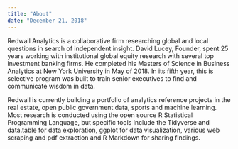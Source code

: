 ```yaml
---
title: "About"
date: "December 21, 2018"
---
```


Redwall Analytics is a collaborative firm researching global and local questions in search of independent insight. David Lucey, Founder, spent 25 years working with institutional global equity research with several top investment banking firms. He completed his Masters of Science in Business Analytics at New York University in May of 2018. In its fifth year, this is selective program was built to train senior executives to find and communicate wisdom in data.

Redwall is currently building a portfolio of analytics reference projects in the real estate, open public government data, sports and machine learning. Most research is conducted using the open source R Statistical Programming Language, but specific tools include the Tidyverse and data.table for data exploration, ggplot for data visualization, various web scraping and pdf extraction and R Markdown for sharing findings.

